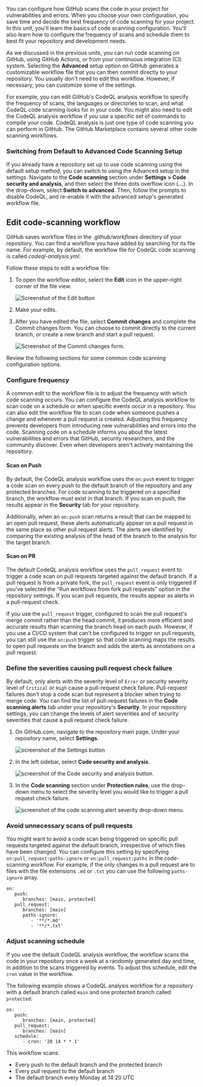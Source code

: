 You can configure how GitHub scans the code in your project for vulnerabilities and errors. When you choose your own configuration, you save time and decide the best frequency of code scanning for your project. In this unit, you'll learn the basics of code scanning configuration. You'll also learn how to configure the frequency of scans and schedule them to best fit your repository and development needs.

As we discussed in the previous units, you can run code scanning on GitHub, using GitHub Actions, or from your continuous integration (CI) system. Selecting the **Advanced** setup option on GitHub generates a customizable workflow file that you can then commit directly to your repository. You usually don't need to edit this workflow. However, if necessary, you can customize some of the settings.

For example, you can edit GitHub's CodeQL analysis workflow to specify the frequency of scans, the languages or directories to scan, and what CodeQL code scanning looks for in your code. You might also need to edit the CodeQL analysis workflow if you use a specific set of commands to compile your code. CodeQL analysis is just one type of code scanning you can perform in GitHub. The GitHub Marketplace contains several other code scanning workflows.

### Switching from Default to Advanced Code Scanning Setup

If you already have a repository set up to use code scanning using the default setup method, you can switch to using the Advanced setup in the settings. Navigate to the **Code scanning** section under **Settings > Code security and analysis**, and then select the three dots overflow icon (**...**). In the drop-down, select **Switch to advanced**. Then, follow the prompts to disable CodeQL, and re-enable it with the advanced setup's generated workflow file.

## Edit code-scanning workflow

GitHub saves workflow files in the _.github/workflows_ directory of your repository. You can find a workflow you have added by searching for its file name. For example, by default, the workflow file for CodeQL code scanning is called _codeql-analysis.yml_.

Follow these steps to edit a workflow file:

1.  To open the workflow editor, select the **Edit** icon in the upper-right corner of the file view.
    
    ![Screenshot of the Edit button](https://learn.microsoft.com/en-us/training/github/configure-code-scanning/media/2-edit-button-screenshot.png)
    
2.  Make your edits.
    
3.  After you have edited the file, select **Commit changes** and complete the Commit changes form. You can choose to commit directly to the current branch, or create a new branch and start a pull request.
    
    ![Screenshot of the Commit changes form.](https://learn.microsoft.com/en-us/training/github/configure-code-scanning/media/4-commit-changes.png)
    

Review the following sections for some common code scanning configuration options.

### Configure frequency

A common edit to the workflow file is to adjust the frequency with which code scanning occurs. You can configure the CodeQL analysis workflow to scan code on a schedule or when specific events occur in a repository. You can also edit the workflow file to scan code when someone pushes a change and whenever a pull request is created. Adjusting this frequency prevents developers from introducing new vulnerabilities and errors into the code. Scanning code on a schedule informs you about the latest vulnerabilities and errors that GitHub, security researchers, and the community discover. Even when developers aren't actively maintaining the repository.

#### Scan on Push

By default, the CodeQL analysis workflow uses the `on:push` event to trigger a code scan on every push to the default branch of the repository and any protected branches. For code scanning to be triggered on a specified branch, the workflow must exist in that branch. If you scan on push, the results appear in the **Security** tab for your repository.

Additionally, when an `on:push` scan returns a result that can be mapped to an open pull request, these alerts automatically appear on a pull request in the same place as other pull request alerts. The alerts are identified by comparing the existing analysis of the head of the branch to the analysis for the target branch.

#### Scan on PR

The default CodeQL analysis workflow uses the `pull_request` event to trigger a code scan on pull requests targeted against the default branch. If a pull request is from a private fork, the `pull_request` event is only triggered if you've selected the "Run workflows from fork pull requests" option in the repository settings. If you scan pull requests, the results appear as alerts in a pull-request check.

If you use the `pull_request` trigger, configured to scan the pull request's merge commit rather than the head commit, it produces more efficient and accurate results than scanning the branch head on each push. However, if you use a CI/CD system that can't be configured to trigger on pull requests, you can still use the `on:push` trigger so that code scanning maps the results to open pull requests on the branch and adds the alerts as annotations on a pull request.

### Define the severities causing pull request check failure

By default, only alerts with the severity level of `Error` or security severity level of `Critical` or `High` cause a pull-request check failure. Pull-request failures don't stop a code scan but represent a blocker when trying to merge code. You can find the list of pull-request failures in the **Code scanning alerts** tab under your repository's **Security**. In your repository settings, you can change the levels of alert severities and of security severities that cause a pull request check failure.

1.  On GitHub.com, navigate to the repository main page. Under your repository name, select **Settings**.
    
    ![screenshot of the Settings button](https://learn.microsoft.com/en-us/training/github/configure-code-scanning/media/3-severities-2-settings-screenshot.png)
    
2.  In the left sidebar, select **Code security and analysis**.
    
    ![screenshot of the Code security and analysis button.](https://learn.microsoft.com/en-us/training/github/configure-code-scanning/media/3-severities-3-security-analysis-screenshot.png)
    
3.  In the **Code scanning** section under **Protection rules**, use the drop-down menu to select the severity level you would like to trigger a pull request check failure.
    
    ![screenshot of the code scanning alert severity drop-down menu.](https://learn.microsoft.com/en-us/training/github/configure-code-scanning/media/3-severities-4-level-severity-screenshot.png)
    

### Avoid unnecessary scans of pull requests

You might want to avoid a code scan being triggered on specific pull requests targeted against the default branch, irrespective of which files have been changed. You can configure this setting by specifying `on:pull_request:paths-ignore` or `on:pull_request:paths` in the code-scanning workflow. For example, if the only changes in a pull request are to files with the file extensions `.md` or `.txt` you can use the following `paths-ignore` array.

```
on:
   push:
      branches: [main, protected]
   pull_request:
      branches: [main]
      paths-ignore:
         - '**/*.md'
         - '**/*.txt'
```

### Adjust scanning schedule

If you use the default CodeQL analysis workflow, the workflow scans the code in your repository once a week at a randomly generated day and time, in addition to the scans triggered by events. To adjust this schedule, edit the `cron` value in the workflow.

The following example shows a CodeQL analysis workflow for a repository with a default branch called `main` and one protected branch called `protected`:

```
on:
   push:
      branches: [main, protected]
   pull_request:
      branches: [main]
   schedule:
      - cron: '20 14 * * 1'
```

This workflow scans:

-   Every push to the default branch and the protected branch
-   Every pull request to the default branch
-   The default branch every Monday at 14:20 UTC